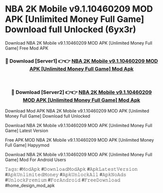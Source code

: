 # NBA 2K Mobile v9.1.10460209 MOD APK [Unlimited Money Full Game] Download full Unlocked (6yx3r)
Download NBA 2K Mobile v9.1.10460209 MOD APK [Unlimited Money Full Game] Free Mod APK

<div align="center">
<h3>🔴 Download [Server1] 👉👉 <a href="https://apkcomod.com?title=NBA_2K_Mobile_v9.1.10460209_MOD_APK_[Unlimited_Money_Full_Game]">NBA 2K Mobile v9.1.10460209 MOD APK [Unlimited Money Full Game] Mod Apk</a></h3><br>

<h3>🔴 Download [Server2] 👉👉 <a href="https://apkcomod.com?title=NBA_2K_Mobile_v9.1.10460209_MOD_APK_[Unlimited_Money_Full_Game]">NBA 2K Mobile v9.1.10460209 MOD APK [Unlimited Money Full Game] Mod Apk</a></h3>
</div>


Download Mod APK NBA 2K Mobile v9.1.10460209 MOD APK [Unlimited Money Full Game] Download full Unlocked

Download NBA 2K Mobile v9.1.10460209 MOD APK [Unlimited Money Full Game] Latest Version

Free APK MOD NBA 2K Mobile v9.1.10460209 MOD APK [Unlimited Money Full Game] Hapyymod

Download NBA 2K Mobile v9.1.10460209 MOD APK [Unlimited Money Full Game] Mod For Android Users

𝚃𝚊𝚐𝚜: #𝙼𝚘𝚍𝙰𝚙𝚔 #𝙳𝚘𝚠𝚗𝚕𝚘𝚊𝚍𝙼𝚘𝚍𝙰𝚙𝚔 #𝙰𝚙𝚔𝙻𝚊𝚝𝚎𝚜𝚝𝚅𝚎𝚛𝚜𝚒𝚘𝚗 #𝙰𝚙𝚔𝚄𝚗𝚕𝚒𝚖𝚒𝚝𝚎𝚍𝙼𝚘𝚗𝚎𝚢 #𝙰𝚙𝚔𝚄𝚗𝚕𝚘𝚌𝚔𝙰𝚕𝚕 #𝙰𝚙𝚔𝙽𝚘𝙰𝚍𝚜 #𝚄𝚗𝚕𝚘𝚌𝚔𝙿𝚛𝚎𝚖𝚒𝚞𝚖 #𝙵𝚘𝚛𝙰𝚗𝚍𝚛𝚘𝚒𝚍 #𝙵𝚛𝚎𝚎𝙳𝚘𝚠𝚗𝚕𝚘𝚊𝚍 #home_design_mod_apk
